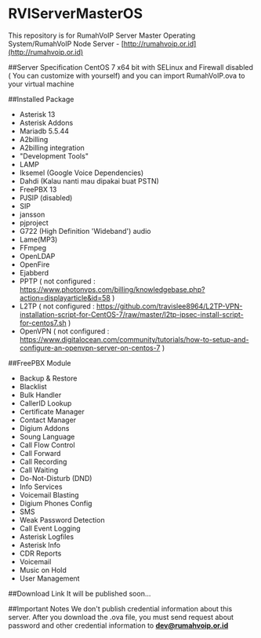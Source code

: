 # RVIServerMasterOS
This repository is for RumahVoIP Server Master Operating System/RumahVoIP Node Server - [http://rumahvoip.or.id](http://rumahvoip.or.id) 

##Server Specification
CentOS 7 x64 bit with SELinux and Firewall disabled ( You can customize with yourself) and you can import RumahVoIP.ova to your virtual machine

##Installed Package
- Asterisk 13
- Asterisk Addons
- Mariadb 5.5.44
- A2billing
- A2billing integration
- "Development Tools"
- LAMP
- Iksemel (Google Voice Dependencies)
- Dahdi (Kalau nanti mau dipakai buat PSTN)
- FreePBX 13
- PJSIP (disabled)
- SIP
- jansson
- pjproject
- G722 (High Definition 'Wideband') audio
- Lame(MP3)
- FFmpeg
- OpenLDAP
- OpenFire
- Ejabberd
- PPTP ( not configured : https://www.photonvps.com/billing/knowledgebase.php?action=displayarticle&id=58 )
- L2TP ( not configured : https://github.com/travislee8964/L2TP-VPN-installation-script-for-CentOS-7/raw/master/l2tp-ipsec-install-script-for-centos7.sh )
- OpenVPN ( not configured : https://www.digitalocean.com/community/tutorials/how-to-setup-and-configure-an-openvpn-server-on-centos-7 )

##FreePBX Module
- Backup & Restore
- Blacklist
- Bulk Handler
- CallerID Lookup
- Certificate Manager
- Contact Manager
- Digium Addons
- Soung Language
- Call Flow Control
- Call Forward
- Call Recording
- Call Waiting
- Do-Not-Disturb (DND)
- Info Services
- Voicemail Blasting
- Digium Phones Config
- SMS
- Weak Password Detection
- Call Event Logging
- Asterisk Logfiles
- Asterisk Info
- CDR Reports
- Voicemail
- Music on Hold
- User Management 

##Download Link
It will be published soon...

##Important Notes
We don't publish credential information about this server. After you download the .ova file, you must send request about password and other credential information to **dev@rumahvoip.or.id**

